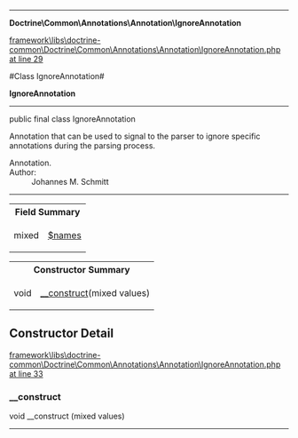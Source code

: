 

- - -

**Doctrine\Common\Annotations\Annotation\IgnoreAnnotation**


<a href="https://github.com/JeyDotC/Hirudo/blob/master/framework/libs/doctrine-common/Doctrine/Common/Annotations/Annotation/IgnoreAnnotation.php#L29" >framework\libs\doctrine-common\Doctrine\Common\Annotations\Annotation\IgnoreAnnotation.php at line 29</a>

#Class IgnoreAnnotation#

**IgnoreAnnotation**




- - -

<p class="signature"><span class='k'>public final  class</span> <span class='nx'>IgnoreAnnotation</span></p>

<div class="comment" id="overview_description"><p>Annotation that can be used to signal to the parser to ignore specific
annotations during the parsing process.</p></div>

<dl>
<dt>Annotation.</dt>
<dt>Author:</dt>
<dd>Johannes M. Schmitt <schmittjoh@gmail.com></dd>
</dl>


- - -



<table id="summary_field">
<tr><th colspan="2">Field Summary</th></tr>
<tr>
<td><span class='k'></span> <span class='nx'>mixed</span></td>
<td class="description"><p class="name" ><a href="#names"> $names</a>
                                </p></td>
</tr>
</table>

<table id="summary_constructor">
<tr><th colspan="2">Constructor Summary</th></tr>
<tr>
<td><span class='k'></span> <span class='nx'>void</span></td>
<td class="description"><p class="name"><a href="#__construct">__construct</a>(mixed values)</p></td>
</tr>
</table>

<h2 id="detail_method">Constructor Detail</h2>

<a href="https://github.com/JeyDotC/Hirudo/blob/master/framework/libs/doctrine-common/Doctrine/Common/Annotations/Annotation/IgnoreAnnotation.php#L33" >framework\libs\doctrine-common\Doctrine\Common\Annotations\Annotation\IgnoreAnnotation.php at line 33</a>

<h3 id="__construct">__construct</h3>
<span class='k'></span> <span class='nx'>void</span> <span class='nf'>__construct</span> (mixed values)

<div class="details">

</div>

- - -

